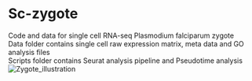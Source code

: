 # Sc-zygote
Code and data for single cell RNA-seq Plasmodium falciparum zygote  
Data folder contains single cell raw expression matrix, meta data and GO analysis files  
Scripts folder contains Seurat analysis pipeline and Pseudotime analysis 
![Zygote_illustration](https://user-images.githubusercontent.com/50444056/114710407-f7b73400-9d2d-11eb-986c-2a3fe80a3e70.png)
